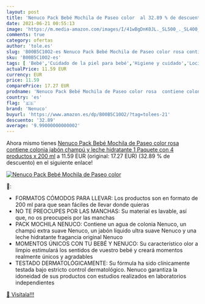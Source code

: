 ```yaml
---
layout: post
title: 'Nenuco Pack Bebé Mochila de Paseo color  al 32.89 % de descuento'
date: 2021-06-21 00:55:13
image: 'https://m.media-amazon.com/images/I/41wBgDnK0JL._SL500_._SL400_.jpg'
comments: true
category: ofertas
author: 'tole.es'
slug: 'B00B5C10O2-es Nenuco Pack Bebé Mochila de Paseo color rosa contiene...'
sku: 'B00B5C10O2-es'
tags: [ 'Bebé','Cuidado de la piel para bebé','Higiene y cuidado','Lociones para la piel de bebé','bebé','nenuco', ]
actualPrice: 11.59 EUR
currency: EUR
price: 11.59
comparePrice: 17.27 EUR
prodname: 'Nenuco Pack Bebé Mochila de Paseo color rosa  contiene colonia  jabón  champú y leche hidratante  1 Paquete con 4 productos x 200 ml'
country: 'es'
flag: '🇪🇸'
brand: 'Nenuco'
buyurl: 'https://www.amazon.es/dp/B00B5C10O2/?tag=tolees-21'
descuento: '32.89'
average: '9.99000000000002'
---
```


Ahora mismo tienes [Nenuco Pack Bebé Mochila de Paseo color rosa  contiene colonia  jabón  champú y leche hidratante  1 Paquete con 4 productos x 200 ml](https://www.amazon.es/dp/B00B5C10O2/?tag=tolees-21) a 11.59 EUR (original: 17.27 EUR) (32.89 %  de descuento) en el siguiente enlace!

[![Nenuco Pack Bebé Mochila de Paseo color ](https://m.media-amazon.com/images/I/41wBgDnK0JL._SL500_._SL400_.jpg)](https://www.amazon.es/dp/B00B5C10O2/?tag=tolees-21)

🔎:

- FORMATOS CÓMODOS PARA LLEVAR: Los productos son en formato de 200 ml para que sean fáciles de llevar donde quieras
- NO TE PREOCUPES POR LAS MANCHAS: Su material es lavable, así que, no os preocupeis por las manchas
- PACK MOCHILA NENUCO: Contiene un agua de colonia Nenuco, un champú extra suave Nenuco, un jabón líquido ultra suave Nenuco y una leche hidratante fragancia original Nenuco
- MOMENTOS ÚNICOS CON TU BEBÉ Y NENUCO: Su característico olor a limpio estimulará los sentidos de vuestro bebé y creará momentos realmente únicos y agradables
- TESTADO DERMATOLÓGICAMENTE: Su fórmula ha sido clínicamente testada bajo estricto control dermatológico. Nenuco garantiza la idoneidad de sus productos con estudios realizados en laboratorios independientes

[🛒 Visítala!!!](https://www.amazon.es/dp/B00B5C10O2/?tag=tolees-21)
